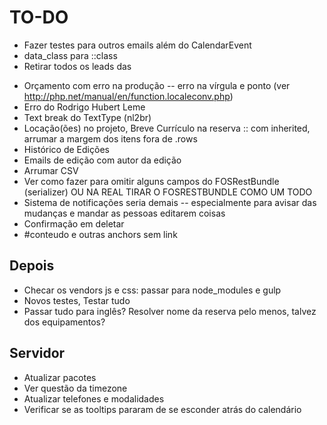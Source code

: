 # TO-DO

- Fazer testes para outros emails além do CalendarEvent
- data_class para ::class
- Retirar todos os leads das <dl>
- Orçamento com erro na produção -- erro na vírgula e ponto (ver http://php.net/manual/en/function.localeconv.php)
- Erro do Rodrigo Hubert Leme
- Text break do TextType (nl2br)
- Locação(ões) no projeto, Breve Currículo na reserva :: com inherited, arrumar a margem dos itens fora de .rows
- Histórico de Edições
- Emails de edição com autor da edição
- Arrumar CSV
- Ver como fazer para omitir alguns campos do FOSRestBundle (serializer) OU NA REAL TIRAR O FOSRESTBUNDLE COMO UM TODO
- Sistema de notificações seria demais -- especialmente para avisar das mudanças e mandar as pessoas editarem coisas
- Confirmação em deletar
- #conteudo e outras anchors sem link

## Depois

- Checar os vendors js e css: passar para node_modules e gulp
- Novos testes, Testar tudo
- Passar tudo para inglês? Resolver nome da reserva pelo menos, talvez dos equipamentos?

## Servidor

- Atualizar pacotes
- Ver questão da timezone
- Atualizar telefones e modalidades
- Verificar se as tooltips pararam de se esconder atrás do calendário
